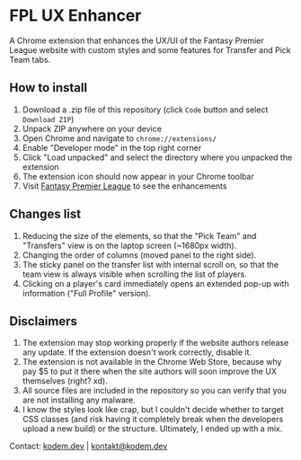 # FPL UX Enhancer

A Chrome extension that enhances the UX/UI of the Fantasy Premier League website with custom styles and some features for Transfer and Pick Team tabs.

## How to install

1. Download a .zip file of this repository (click `Code` button and select `Download ZIP`)
2. Unpack ZIP anywhere on your device
3. Open Chrome and navigate to `chrome://extensions/`
4. Enable "Developer mode" in the top right corner
5. Click "Load unpacked" and select the directory where you unpacked the extension
6. The extension icon should now appear in your Chrome toolbar
7. Visit [Fantasy Premier League](https://fantasy.premierleague.com/) to see the enhancements

## Changes list

1. Reducing the size of the elements, so that the "Pick Team" and "Transfers" view is on the laptop screen (~1680px width).
2. Changing the order of columns (moved panel to the right side).
3. The sticky panel on the transfer list with internal scroll on, so that the team view is always visible when scrolling the list of players.
4. Clicking on a player's card immediately opens an extended pop-up with information ("Full Profile" version).

## Disclaimers

1. The extension may stop working properly if the website authors release any update. If the extension doesn't work correctly, disable it.
2. The extension is not available in the Chrome Web Store, because why pay $5 to put it there when the site authors will soon improve the UX themselves (right? xd).
3. All source files are included in the repository so you can verify that you are not installing any malware.
4. I know the styles look like crap, but I couldn't decide whether to target CSS classes (and risk having it completely break when the developers upload a new build) or the structure. Ultimately, I ended up with a mix.

Contact: [kodem.dev](https://kodem.dev) | [kontakt@kodem.dev](mailto:kontakt@kodem.dev)
